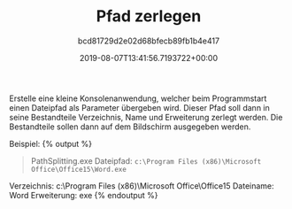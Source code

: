 ﻿---
author: bcd81729d2e02d68bfecb89fb1b4e417
title: Pfad zerlegen
ratingMethod: Fixed
category: Katas
freezeDifficultyRating: false
date: 2019-08-07T13:41:56.7193722+00:00
source: none
learningFocus: 
isDraft: false
includeTests: []
dependsOn: []
languages: []
state:
  passedCount: 21
  failedCount: 41
  hasError: false
  errorDescription: ''
  lastEditorId: 
  feasibilityIndex: 538
  feasibilityIndexMod: 0
  difficultyRating: 75
  isPartOfBundle: false
  minEffort: 10 mins
  maxEffort: 30 mins
  features:
  - String Operations
  activity: -1735
lastEdit: 2019-08-07T13:41:56.7193722+00:00

---
Erstelle eine kleine Konsolenanwendung, welcher beim Programmstart einen Dateipfad als Parameter übergeben wird. Dieser Pfad soll dann in seine Bestandteile Verzeichnis, Name und Erweiterung zerlegt werden. Die Bestandteile sollen dann auf dem Bildschirm ausgegeben werden.

Beispiel:
{% output %}
> PathSplitting.exe
Dateipfad: `c:\Program Files (x86)\Microsoft Office\Office15\Word.exe`

Verzeichnis: c:\Program Files (x86)\Microsoft Office\Office15
Dateiname:   Word
Erweiterung: exe
{% endoutput %}